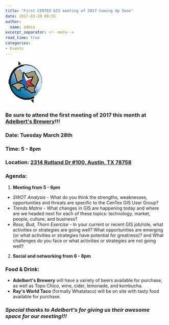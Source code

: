 ```yaml
---
title: "First CENTEX GIS meeting of 2017 Coming Up Soon"
date: 2017-03-20 09:55
author:
  name: admin
excerpt_separator: <!--more-->
read_time: true
categories:
- Events
---
```

![centex gis](/assets/img/blog/centex.png)
### Be sure to attend the first meeting of 2017 this month at [Adelbert's Brewery](http://adelbertsbeer.com/)!!!
### Date: Tuesday March 28th
### Time: 5 - 8pm
### Location: [2314 Rutland Dr #100, Austin, TX 78758](https://www.google.com/maps/place/Adelbert's+Brewery/@30.3825245,-97.720531,18z/data=!3m1!4b1!4m5!3m4!1s0x0:0x174d20f18188c72a!8m2!3d30.382525!4d-97.71988?hl=en)
<!--more-->
### Agenda:
1. **Meeting from 5 - 6pm**
  * *SWOT Analysis* - What do you think the strengths, weaknesses, opportunities and threats are specific to the CenTex GIS User Group?
  * *Trends Matrix* - What changes in GIS are happening today and where are we headed next for each of these topics: technology, market, people, culture, and business?
  * *Rose, Bud, Thorn Exercise* - In your current or recent GIS job/role, what activities or strategies are going well? What opportunities are emerging (or what activities or strategies have potential for greatness)? and What challenges do you face or what activities or strategies are not going well?
2. **Social and networking from 6 - 8pm**

### Food & Drink:
+ **Adelbert's Brewery** will have a variety of beers available for purchase, as well as Topo Chico, wine, cider, lemonade, and kombucha.
+ **Ray's World Taco** (formally Whatataco) will be on site with tasty food available for purchase.

### *Special thanks to Adelbert's for giving us their awesome space for our meeting!!!*
